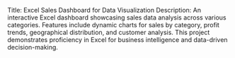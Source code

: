 Title: Excel Sales Dashboard for Data Visualization
Description: An interactive Excel dashboard showcasing sales data analysis across various categories. Features include dynamic charts for sales by category, profit trends, geographical distribution, and customer analysis. This project demonstrates proficiency in Excel for business intelligence and data-driven decision-making.
